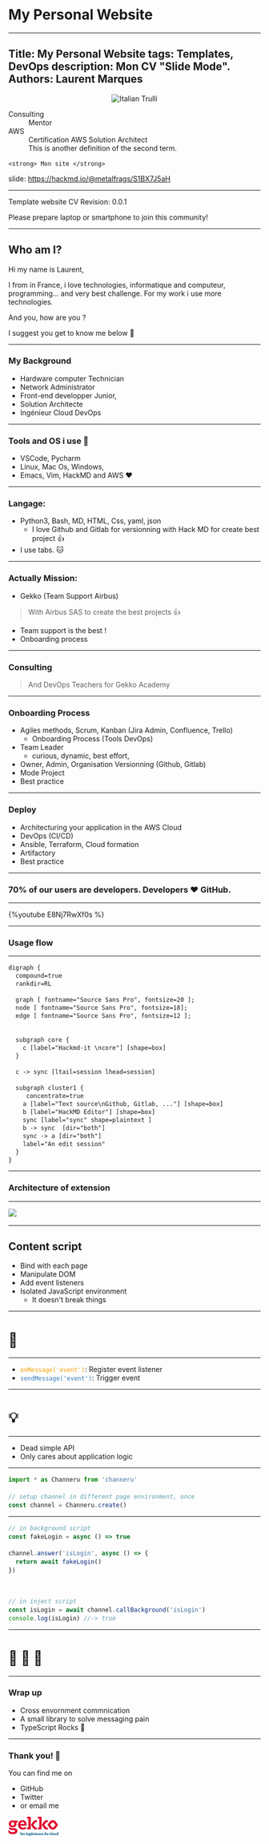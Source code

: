 # My Personal Website

---
Title: My Personal Website
tags: Templates, DevOps
description: Mon CV "Slide Mode".
Authors: Laurent Marques
---

<center>
<img src="images/LOGO_GEKKO_LES-INGENIEURS-DU-CLOUD_RVB-1_import.png" alt="Italian Trulli">
</center>
<dl>
  <dt>Consulting </dt>
  <dd>Mentor</dd>
  <dt>AWS</dt>
  <dd>Certification AWS Solution Architect </dd>
  <dd>This is another definition of the second term.</dd>
</dl>


```css=
<strong> Mon site </strong>
```

<!-- Put the link to this slide here so people can follow -->
slide: https://hackmd.io/@metalfrags/S1BX7J5aH

---


Template website CV Revision: 0.0.1

Please prepare laptop or smartphone to join this community!

---

## Who am I?
Hi my name is Laurent,

I from in France, i love technologies, informatique and computeur, programming... and very best challenge.
For my work i use more technologies.

And you, how are you ?

I suggest you get to know me below :8ball: 

---

### My Background

- Hardware computer Technician
- Network Administrator
- Front-end developper Junior, 
- Solution Architecte 
- Ingénieur Cloud DevOps

---
### Tools and OS i use :100: 
- VSCode, Pycharm
- Linux, Mac Os, Windows, 
- Emacs, Vim, HackMD and AWS :heart: 

---


### Langage: 

- Python3, Bash, MD, HTML, Css, yaml, json
    - I love Github and Gitlab for versionning with  Hack MD for create best project :+1: 
- I use tabs. :cat: 

---

### Actually Mission:
- Gekko (Team Support Airbus)
 >With Airbus SAS to create the best projects :+1:
- Team support is the best !
- Onboarding process

---

### Consulting
>And DevOps Teachers for Gekko Academy

---

### Onboarding Process
- Agiles methods, Scrum, Kanban (Jira Admin, Confluence, Trello) 
    - Onboarding Process (Tools DevOps)
- Team Leader
    - curious, dynamic, best effort, 
- Owner, Admin, Organisation Versionning (Github, Gitlab)
- Mode Project
- Best practice

---

### Deploy 
- Architecturing your application in the AWS Cloud
- DevOps (CI/CD)
- Ansible, Terraform, Cloud formation
- Artifactory 
- Best practice

---

### 70% of our users are developers. Developers :heart: GitHub.

---

{%youtube E8Nj7RwXf0s %}

---

### Usage flow

---


```graphviz
digraph {
  compound=true
  rankdir=RL

  graph [ fontname="Source Sans Pro", fontsize=20 ];
  node [ fontname="Source Sans Pro", fontsize=18];
  edge [ fontname="Source Sans Pro", fontsize=12 ];


  subgraph core {
    c [label="Hackmd-it \ncore"] [shape=box]
  }
  
  c -> sync [ltail=session lhead=session]

  subgraph cluster1 {
     concentrate=true
    a [label="Text source\nGithub, Gitlab, ..."] [shape=box]
    b [label="HackMD Editor"] [shape=box]
    sync [label="sync" shape=plaintext ]
    b -> sync  [dir="both"]
    sync -> a [dir="both"]
    label="An edit session"
  }
}
```

---

### Architecture of extension

---

![](https://i.imgur.com/ij69tPh.png)

---

## Content script

- Bind with each page
- Manipulate DOM
- Add event listeners
- Isolated JavaScript environment
  - It doesn't break things

---

# :fork_and_knife: 

---

<style>
code.blue {
  color: #337AB7 !important;
}
code.orange {
  color: #F7A004 !important;
}
</style>

- <code class="orange">onMessage('event')</code>: Register event listener
- <code class="blue">sendMessage('event')</code>: Trigger event

---

# :bulb: 

---

- Dead simple API
- Only cares about application logic

---

```typescript
import * as Channeru from 'channeru'

// setup channel in different page environment, once
const channel = Channeru.create()
```

---

```typescript
// in background script
const fakeLogin = async () => true

channel.answer('isLogin', async () => {
  return await fakeLogin()
})
```

<br>

```typescript
// in inject script
const isLogin = await channel.callBackground('isLogin')
console.log(isLogin) //-> true
```

---

# :100: :muscle: :tada:

---

### Wrap up

- Cross envornment commnication
- A small library to solve messaging pain
- TypeScript Rocks :tada: 

---

### Thank you! :sheep: 

You can find me on

- GitHub
- Twitter
- or email me

![Gekko](https://github.com/Les-Geeks/Documentation/blob/dev/img/LOGO_GEKKO_LES-INGENIEURS-DU-CLOUD_RVB-1_import.png)
